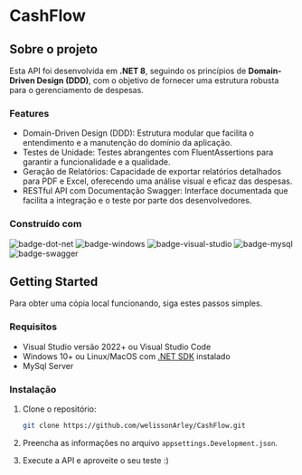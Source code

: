 # CashFlow

## Sobre o projeto

Esta API foi desenvolvida em **.NET 8**, seguindo os princípios de **Domain-Driven Design (DDD)**, com o objetivo de fornecer uma estrutura robusta para o gerenciamento de despesas.

### Features

- Domain-Driven Design (DDD): Estrutura modular que facilita o entendimento e a manutenção do domínio da aplicação.
- Testes de Unidade: Testes abrangentes com FluentAssertions para garantir a funcionalidade e a qualidade.
- Geração de Relatórios: Capacidade de exportar relatórios detalhados para PDF e Excel, oferecendo uma análise visual e eficaz das despesas.
- RESTful API com Documentação Swagger: Interface documentada que facilita a integração e o teste por parte dos desenvolvedores.

### Construído com

![badge-dot-net]
![badge-windows]
![badge-visual-studio]
![badge-mysql]
![badge-swagger]

## Getting Started

Para obter uma cópia local funcionando, siga estes passos simples.

### Requisitos

* Visual Studio versão 2022+ ou Visual Studio Code
* Windows 10+ ou Linux/MacOS com [.NET SDK][dot-net-sdk] instalado
* MySql Server

### Instalação

1. Clone o repositório:
    ```sh
    git clone https://github.com/welissonArley/CashFlow.git
    ```

2. Preencha as informações no arquivo `appsettings.Development.json`.
3. Execute a API e aproveite o seu teste :)

<!-- Links -->
[dot-net-sdk]: https://dotnet.microsoft.com/en-us/download/dotnet/8.0

<!-- Badges -->
[badge-dot-net]: https://img.shields.io/badge/.NET-512BD4?logo=dotnet&logoColor=fff&style=for-the-badge
[badge-windows]: https://img.shields.io/badge/Windows-0078D4?logo=windows&logoColor=fff&style=for-the-badge
[badge-visual-studio]: https://img.shields.io/badge/Visual%20Studio-5C2D91?logo=visualstudio&logoColor=fff&style=for-the-badge
[badge-mysql]: https://img.shields.io/badge/MySQL-4479A1?logo=mysql&logoColor=fff&style=for-the-badge
[badge-swagger]: https://img.shields.io/badge/Swagger-85EA2D?logo=swagger&logoColor=000&style=for-the-badge
